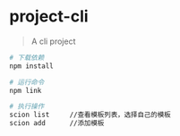 # project-cli

> A cli project


``` bash
# 下载依赖
npm install

# 运行命令
npm link

# 执行操作
scion list     //查看模板列表，选择自己的模板
scion add      //添加模板
```
